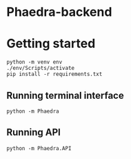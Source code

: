 # Phaedra-backend

# Getting started

```
python -m venv env
./env/Scripts/activate
pip install -r requirements.txt
```

## Running terminal interface

```
python -m Phaedra
```

## Running API

```
python -m Phaedra.API
```
